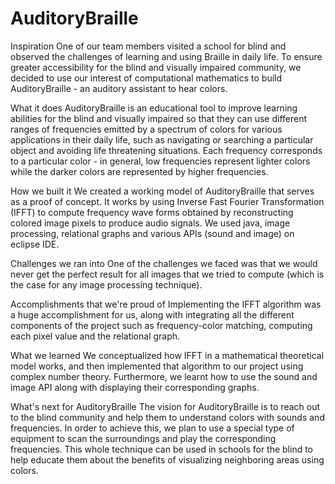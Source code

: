 # AuditoryBraille

Inspiration
One of our team members visited a school for blind and observed the challenges of learning and using Braille in daily life. To ensure greater accessibility for the blind and visually impaired community, we decided to use our interest of computational mathematics to build AuditoryBraille - an auditory assistant to hear colors.

What it does
AuditoryBraille is an educational tool to improve learning abilities for the blind and visually impaired so that they can use different ranges of frequencies emitted by a spectrum of colors for various applications in their daily life, such as navigating or searching a particular object and avoiding life threatening situations. Each frequency corresponds to a particular color - in general, low frequencies represent lighter colors while the darker colors are represented by higher frequencies.

How we built it
We created a working model of AuditoryBraille that serves as a proof of concept. It works by using Inverse Fast Fourier Transformation (IFFT) to compute frequency wave forms obtained by reconstructing colored image pixels to produce audio signals. We used java, image processing, relational graphs and various APIs (sound and image) on eclipse IDE.

Challenges we ran into
One of the challenges we faced was that we would never get the perfect result for all images that we tried to compute (which is the case for any image processing technique).

Accomplishments that we're proud of
Implementing the IFFT algorithm was a huge accomplishment for us, along with integrating all the different components of the project such as frequency-color matching, computing each pixel value and the relational graph.

What we learned
We conceptualized how IFFT in a mathematical theoretical model works, and then implemented that algorithm to our project using complex number theory. Furthermore, we learnt how to use the sound and image API along with displaying their corresponding graphs.

What's next for AuditoryBraille
The vision for AuditoryBraille is to reach out to the blind community and help them to understand colors with sounds and frequencies. In order to achieve this, we plan to use a special type of equipment to scan the surroundings and play the corresponding frequencies. This whole technique can be used in schools for the blind to help educate them about the benefits of visualizing neighboring areas using colors.
